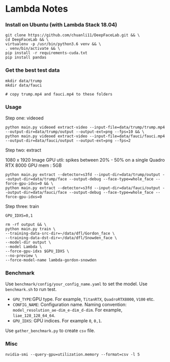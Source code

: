 # Lambda Notes

### Install on Ubuntu (with Lambda Stack 18.04)

```
git clone https://github.com/chuanli11/DeepFaceLab.git && \
cd DeepFaceLab && \
virtualenv -p /usr/bin/python3.6 venv && \
. venv/bin/activate && \
pip install -r requirements-cuda.txt
pip install pandas
```

### Get the best test data

```
mkdir data/trump
mkdir data/fauci

# copy trump.mp4 and fauci.mp4 to these folders
```

### Usage

Step one: videoed

```
python main.py videoed extract-video --input-file=data/trump/trump.mp4 --output-dir=data/trump/output --output-ext=png --fps=10 && \
python main.py videoed extract-video --input-file=data/fauci/fauci.mp4 --output-dir=data/fauci/output --output-ext=png --fps=2
```

Step two: extract

1080 x 1920 Image
GPU utli: spikes between 20% - 50% on a single Quadro RTX 8000
GPU mem : 5GB

```
python main.py extract --detector=s3fd --input-dir=data/trump/output --output-dir=data/trump/face --output-debug --face-type=whole_face --force-gpu-idxs=0 && \
python main.py extract --detector=s3fd --input-dir=data/fauci/output --output-dir=data/fauci/face --output-debug --face-type=whole_face --force-gpu-idxs=0
```

Step three: train

```
GPU_IDXS=0,1

rm -rf output && \
python main.py train \
--training-data-src-dir=~/data/dfl/Gordon_face \
--training-data-dst-dir=~/data/dfl/Snowden_face \
--model-dir output \
--model Lambda \
--force-gpu-idxs $GPU_IDXS \
--no-preview \
--force-model-name lambda-gordon-snowden
```

### Benchmark

Use `benchmark/config/your_config_name.yaml` to set the model. Use `benchmark.sh` to run test.

- `GPU_TYPE`:GPU type. For example, `TitanRTX`, `QuadroRTX8000`, `V100` etc.
- `CONFIG_NAME`: Configuration name. Naming convention: `model_resolution_ae-dim_e-dim_d-dim`. For example, `liae_128_128_64_64`.
- `GPU_IDXS`: GPU indices. For example `0`, `0,1`.


Use `gather_benchmark.py` to create `csv` file.

### Misc

```
nvidia-smi --query-gpu=utilization.memory --format=csv -l 5
```